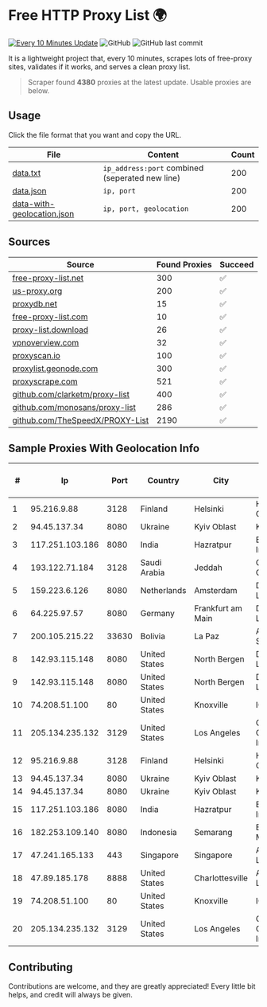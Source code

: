 
# Free HTTP Proxy List 🌍

[![Every 10 Minutes Update](https://github.com/mertguvencli/http-proxy-list/actions/workflows/main.yml/badge.svg?branch=main)](https://github.com/mertguvencli/http-proxy-list/actions/workflows/main.yml)
![GitHub](https://img.shields.io/github/license/mertguvencli/http-proxy-list)
![GitHub last commit](https://img.shields.io/github/last-commit/mertguvencli/http-proxy-list)

It is a lightweight project that, every 10 minutes, scrapes lots of free-proxy sites, validates if it works, and serves a clean proxy list.


> Scraper found **4380** proxies at the latest update. Usable proxies are below.

## Usage

Click the file format that you want and copy the URL.


|File|Content|Count|
|----|-------|-----|
|[data.txt](https://raw.githubusercontent.com/mertguvencli/http-proxy-list/main/proxy-list/data.txt)|`ip_address:port` combined (seperated new line)|200|
|[data.json](https://raw.githubusercontent.com/mertguvencli/http-proxy-list/main/proxy-list/data.json)|`ip, port`|200|
|[data-with-geolocation.json](https://raw.githubusercontent.com/mertguvencli/http-proxy-list/main/proxy-list/data-with-geolocation.json)|`ip, port, geolocation`|200|

## Sources

|Source|Found Proxies|Succeed|
|------|-------------|-------|
|[free-proxy-list.net](https://free-proxy-list.net)|300|✅|
|[us-proxy.org](https://www.us-proxy.org)|200|✅|
|[proxydb.net](http://proxydb.net)|15|✅|
|[free-proxy-list.com](https://free-proxy-list.com/?page=&port=&type%5B%5D=http&type%5B%5D=https&up_time=0&search=Search)|10|✅|
|[proxy-list.download](https://www.proxy-list.download/HTTP)|26|✅|
|[vpnoverview.com](https://vpnoverview.com/privacy/anonymous-browsing/free-proxy-servers)|32|✅|
|[proxyscan.io](https://www.proxyscan.io)|100|✅|
|[proxylist.geonode.com](https://proxylist.geonode.com/api/proxy-list?limit=300&page=1&sort_by=lastChecked&sort_type=desc&protocols=http,https)|300|✅|
|[proxyscrape.com](https://api.proxyscrape.com/v2/?request=displayproxies&protocol=http&timeout=10000&country=all&ssl=all&anonymity=all)|521|✅|
|[github.com/clarketm/proxy-list](https://raw.githubusercontent.com/clarketm/proxy-list/master/proxy-list-raw.txt)|400|✅|
|[github.com/monosans/proxy-list](https://raw.githubusercontent.com/monosans/proxy-list/main/proxies/http.txt)|286|✅|
|[github.com/TheSpeedX/PROXY-List](https://raw.githubusercontent.com/TheSpeedX/PROXY-List/master/http.txt)|2190|✅|


## Sample Proxies With Geolocation Info

|#|Ip|Port|Country|City|Internet Service Provider|
|-|--|----|-------|----|-------------------------|
|1|95.216.9.88|3128|Finland|Helsinki|Hetzner Online GmbH|
|2|94.45.137.34|8080|Ukraine|Kyiv Oblast|Kievline LLC|
|3|117.251.103.186|8080|India|Hazratpur|BSNL Internet|
|4|193.122.71.184|3128|Saudi Arabia|Jeddah|Oracle Corporation|
|5|159.223.6.126|8080|Netherlands|Amsterdam|DigitalOcean, LLC|
|6|64.225.97.57|8080|Germany|Frankfurt am Main|DigitalOcean, LLC|
|7|200.105.215.22|33630|Bolivia|La Paz|AXS Bolivia S. A.|
|8|142.93.115.148|8080|United States|North Bergen|DigitalOcean, LLC|
|9|142.93.115.148|8080|United States|North Bergen|DigitalOcean, LLC|
|10|74.208.51.100|80|United States|Knoxville|IONOS SE|
|11|205.134.235.132|3129|United States|Los Angeles|Corporate Colocation Inc|
|12|95.216.9.88|3128|Finland|Helsinki|Hetzner Online GmbH|
|13|94.45.137.34|8080|Ukraine|Kyiv Oblast|Kievline LLC|
|14|94.45.137.34|8080|Ukraine|Kyiv Oblast|Kievline LLC|
|15|117.251.103.186|8080|India|Hazratpur|BSNL Internet|
|16|182.253.109.140|8080|Indonesia|Semarang|Biznet Metronet|
|17|47.241.165.133|443|Singapore|Singapore|Alibaba.com LLC|
|18|47.89.185.178|8888|United States|Charlottesville|Alibaba.com LLC|
|19|74.208.51.100|80|United States|Knoxville|IONOS SE|
|20|205.134.235.132|3129|United States|Los Angeles|Corporate Colocation Inc|



## Contributing

Contributions are welcome, and they are greatly appreciated! Every
little bit helps, and credit will always be given.

